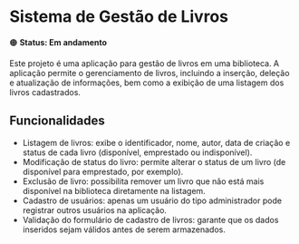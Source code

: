 # Sistema de Gestão de Livros
🟠 **Status: Em andamento**

Este projeto é uma aplicação para gestão de livros em uma biblioteca. A aplicação permite o gerenciamento de livros, incluindo a inserção, deleção e atualização de informações, bem como a exibição de uma listagem dos livros cadastrados.

## Funcionalidades

- Listagem de livros: exibe o identificador, nome, autor, data de criação e status de cada livro (disponível, emprestado ou indisponível).
- Modificação de status do livro: permite alterar o status de um livro (de disponível para emprestado, por exemplo).
- Exclusão de livro: possibilita remover um livro que não está mais disponível na biblioteca diretamente na listagem.
- Cadastro de usuários: apenas um usuário do tipo administrador pode registrar outros usuários na aplicação.
- Validação do formulário de cadastro de livros: garante que os dados inseridos sejam válidos antes de serem armazenados.
